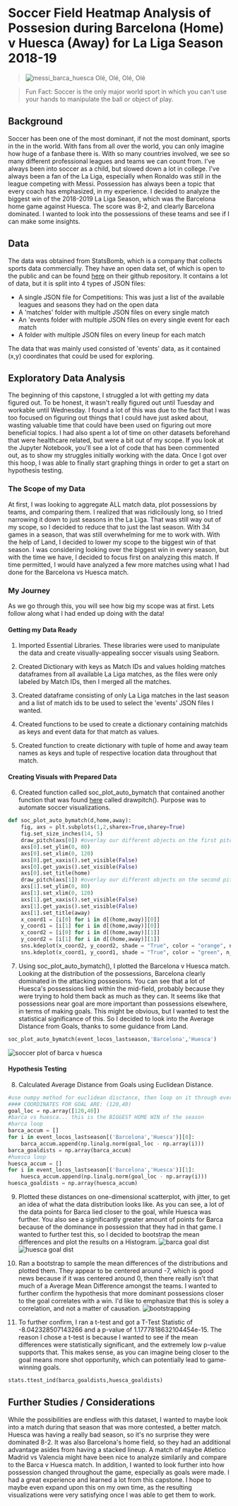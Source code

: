 # Soccer Field Heatmap Analysis of Possesion during Barcelona (Home) v Huesca (Away) for La Liga Season 2018-19
> ![messi_barca_huesca](https://i.ytimg.com/vi/Ca8K8HObeFI/maxresdefault.jpg)
> Olé, Olé, Olé, Olé

> Fun Fact: Soccer is the only major world sport in which you can't use your hands to manipulate the ball or object of play.
## Background
Soccer has been one of the most dominant, if not the most dominant, sports in the in the world. With fans from all over the world, you can only imagine how huge of a fanbase there is. With so many countries involved, we see so many different professional leagues and teams we can count from. I've always been into soccer as a child, but slowed down a lot in college. I've always been a fan of the La Liga, especially when Ronaldo was still in the league competing with Messi. Possession has always been a topic that every coach has emphasized, in my experience. I decided to analyze the biggest win of the 2018-2019 La Liga Season, which was the Barcelona home game against Huesca. The score was 8-2, and clearly Barcelona dominated. I wanted to look into the possessions of these teams and see if I can make some insights. 
## Data
The data was obtained from StatsBomb, which is a company that collects sports data commercially. They have an open data set, of which is open to the public and can be found [here](https://github.com/statsbomb/open-data) on their github repository. It contains a lot of data, but it is split into 4 types of JSON files:
* A single JSON file for Competitions: This was just a list of the available leagues and seasons they had on the open data
* A 'matches' folder with multiple JSON files on every single match 
* An 'events folder with multiple JSON files on every single event for each match
* A folder with multiple JSON files on every lineup for each match

The data that was mainly used consisted of 'events' data, as it contained (x,y) coordinates that could be used for exploring.


## Exploratory Data Analysis
The beginning of this capstone, I struggled a lot with getting my data figured out. To be honest, it wasn't really figured out until Tuesday and workable until Wednesday. I found a lot of this was due to the fact that I was too focused on figuring out things that I could have just asked about, wasting valuable time that could have been used on figuring out more beneficial topics. I had also spent a lot of time on other datasets beforehand that were healthcare related, but were a bit out of my scope. If you look at the Jupyter Notebook, you'll see a lot of code that has been commented out, as to show my struggles initially working with the data. Once I got over this hoop, I was able to finally start graphing things in order to get a start on hypothesis testing.
### The Scope of my Data
At first, I was looking to aggregate ALL match data, plot possessions by teams, and comparing them. I realized that was ridicilously long, so I tried narrowing it down to just seasons in the La Liga. That was still way out of my scope, so I decided to reduce that to just the last season. With 34 games in a season, that was still overwhelming for me to work with. With the help of Land, I decided to lower my scope to the biggest win of that season. I was considering looking over the biggest win in every season, but with the time we have, I decided to focus first on analyzing this match. If time permitted, I would have analyzed a few more matches using what I had done for the Barcelona vs Huesca match. 
### My Journey
As we go through this, you will see how big my scope was at first. Lets follow along what I had ended up doing with the data!
#### Getting my Data Ready
1. Imported Essential Libraries. These libraries were used to manipulate the data and create visually-appealing soccer visuals using Seaborn.

2. Created Dictionary with keys as Match IDs and values holding matches dataframes from all available La Liga matches, as the files were only labeled by Match IDs, then I merged all the matches.

3. Created dataframe consisting of only La Liga matches in the last season and a list of match ids to be used to select the 'events' JSON files I wanted.

4. Created functions to be used to create a dictionary containing matchids as keys and event data for that match as values. 

5. Created function to create dictionary with tuple of home and away team names as keys and tuple of respective location data throughout that match.

#### Creating Visuals with Prepared Data
6. Created function called soc_plot_auto_bymatch that contained another function that was found [here](https://towardsdatascience.com/advanced-sports-visualization-with-pandas-matplotlib-and-seaborn-9c16df80a81b) called drawpitch(). Purpose was to automate soccer visualizations. 
```python
def soc_plot_auto_bymatch(d,home,away):
    fig, axs = plt.subplots(1,2,sharex=True,sharey=True)
    fig.set_size_inches(14, 5)
    draw_pitch(axs[0]) #overlay our different objects on the first pitch
    axs[0].set_ylim(0, 80)
    axs[0].set_xlim(0, 120)
    axs[0].get_xaxis().set_visible(False)
    axs[0].get_yaxis().set_visible(False)
    axs[0].set_title(home)
    draw_pitch(axs[1]) #overlay our different objects on the second pitch
    axs[1].set_ylim(0, 80)
    axs[1].set_xlim(0, 120)
    axs[1].get_xaxis().set_visible(False)
    axs[1].get_yaxis().set_visible(False)
    axs[1].set_title(away)
    x_coord1 = [i[0] for i in d[(home,away)][0]]
    y_coord1 = [i[1] for i in d[(home,away)][0]]
    x_coord2 = [i[0] for i in d[(home,away)][1]]
    y_coord2 = [i[1] for i in d[(home,away)][1]]
    sns.kdeplot(x_coord2, y_coord2, shade = "True", color = "orange", n_levels = 30, ax=axs[1])
    sns.kdeplot(x_coord1, y_coord1, shade = "True", color = "green", n_levels = 30, ax=axs[0]);
```

7. Using soc_plot_auto_bymatch(), I plotted the Barcelona v Huesca match. Looking at the distribution of the possessions, Barcelona clearly dominated in the attacking possesions. You can see that a lot of Huesca's possessions lied within the mid-field, probably because they were trying to hold them back as much as they can. It seems like that possessions near goal are more important than possessions elsewhere, in terms of making goals. This might be obvious, but I wanted to test the statistical significance of this. So I decided to look into the Average Distance from Goals, thanks to some guidance from Land. 
```python
soc_plot_auto_bymatch(event_locos_lastseason,'Barcelona','Huesca')
```
![soccer plot of barca v huesca](/src/images/barcelona_v_huesa_2018_2019.png)

#### Hypothesis Testing
8. Calculated Average Distance from Goals using Euclidean Distance.
```python
#use numpy method for euclidean disctance, then loop on it through every (x,y) point for the specific map, accumulate, and divide by len() of the iteration
#### COORDINATES FOR GOAL ARE: (120,40)
goal_loc = np.array([120,40])
#barca vs huesca... this is the BIGGEST HOME WIN of the season
#barca loop
barca_accum = []
for i in event_locos_lastseason[('Barcelona','Huesca')][0]:
    barca_accum.append(np.linalg.norm(goal_loc - np.array(i)))
barca_goaldists = np.array(barca_accum)
#huesca loop
huesca_accum = []
for i in event_locos_lastseason[('Barcelona','Huesca')][1]:
    huesca_accum.append(np.linalg.norm(goal_loc - np.array(i)))
huesca_goaldists = np.array(huesca_accum)
```

9. Plotted these distances on one-dimensional scatterplot, with jitter, to get an idea of what the data distribution looks like. As you can see, a lot of the data points for Barca lied closer to the goal, while Huesca was further. You also see a significantly greater amount of points for Barca because of the dominance in possession that they had in that game. I wanted to further test this, so I decided to bootstrap the mean differences and plot the results on a Histogram.
![barca goal dist](/src/images/barca_goaldist_distribution.png)
![huesca goal dist](/src/images/huesca_goaldist_distribution.png)

10.  Ran a bootstrap to sample the mean differences of the distributions and plotted them. They appear to be centered around -7, which is good news because if it was centered around 0, then there really isn't that much of a Average Mean Difference amongst the teams. I wanted to further confirm the hypothesis that more dominant possessions closer to the goal correlates with a win. I'd like to emphasize that this is soley a correlation, and not a matter of causation.
![bootstrapping](/src/images/bootstrap_histogram.png)

11. To further confirm, I ran a t-test and got a T-Test Statistic of -8.042328507143266 and a p-value of 1.1777818632104454e-15. The reason I chose a t-test is because I wanted to see if the mean differences were statistically significant, and the extremely low p-value supports that. This makes sense, as you can imagine being closer to the goal means more shot opportunity, which can potentially lead to game-winning goals. 
```python
stats.ttest_ind(barca_goaldists,huesca_goaldists)
```
## Further Studies / Considerations
While the possibilities are endless with this dataset, I wanted to maybe look into a match during that season that was more contested, a better match. Huesca was having a really bad season, so it's no surprise they were dominated 8-2. It was also Barcelona's home field, so they had an additional advantage asides from having a stacked lineup. A match of maybe Atletico Madrid vs Valencia might have been nice to analyze similarily and compare to the Barca v Huesca match. In addition, I wanted to look further into how possession changed throughout the game, especially as goals were made. I had a great experience and learned a lot from this capstone. I hope to maybe even expand upon this on my own time, as the resulting visualizations were very satisfying once I was able to get them to work. 
